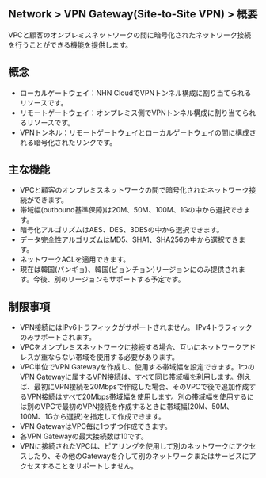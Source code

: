 ## Network > VPN Gateway(Site-to-Site VPN) > 概要

VPCと顧客のオンプレミスネットワークの間に暗号化されたネットワーク接続を行うことができる機能を提供します。


<a id="1"></a>
## 概念

* ローカルゲートウェイ：NHN CloudでVPNトンネル構成に割り当てられるリソースです。
* リモートゲートウェイ：オンプレミス側でVPNトンネル構成に割り当てられるリソースです。
* VPNトンネル：リモートゲートウェイとローカルゲートウェイの間に構成される暗号化されたリンクです。


<a id="2"></a>
## 主な機能

* VPCと顧客のオンプレミスネットワークの間で暗号化されたネットワーク接続ができます。
* 帯域幅(outbound基準保障)は20M、50M、100M、1Gの中から選択できます。
* 暗号化アルゴリズムはAES、DES、3DESの中から選択できます。
* データ完全性アルゴリズムはMD5、SHA1、SHA256の中から選択できます。
* ネットワークACLを適用できます。
* 現在は韓国(パンギョ)、韓国(ピョンチョン)リージョンにのみ提供されます。今後、別のリージョンもサポートする予定です。


<a id="3"></a>
## 制限事項

* VPN接続にはIPv6トラフィックがサポートされません。 IPv4トラフィックのみサポートされます。
* VPCをオンプレミスネットワークに接続する場合、互いにネットワークアドレスが重ならない帯域を使用する必要があります。
* VPC単位でVPN Gatewayを作成し、使用する帯域幅を設定できます。1つのVPN Gatewayに属するVPN接続は、すべて同じ帯域幅を利用します。例えば、最初にVPN接続を20Mbpsで作成した場合、そのVPCで後で追加作成するVPN接続はすべて20Mbps帯域幅を使用します。別の帯域幅を使用するには別のVPCで最初のVPN接続を作成するときに帯域幅(20M、50M、100M、1Gから選択)を指定して作成できます。
* VPN GatewayはVPC毎に1つずつ作成できます。
* 各VPN Gatewayの最大接続数は10です。
* VPNに接続されたVPCは、ピアリングを使用して別のネットワークにアクセスしたり、その他のGatewayを介して別のネットワークまたはサービスにアクセスすることをサポートしません。
